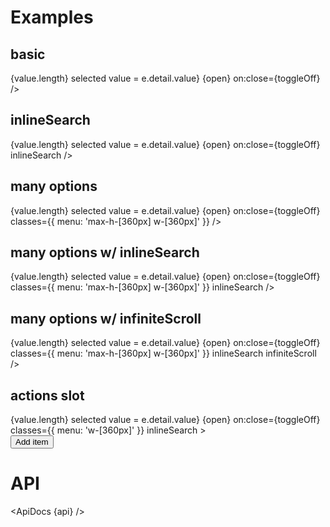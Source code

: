 <script>
  import { mdiMagnify, mdiPlus, mdiPencil } from '@mdi/js';

  import api from '$lib/components/MultiSelectMenu.svelte?raw&sveld';
  import ApiDocs from '$lib/components/ApiDocs.svelte';

  import Button from '$lib/components/Button.svelte';
  import Dialog from '$lib/components/Dialog.svelte';
  import Drawer from '$lib/components/Drawer.svelte';
  import Preview from '$lib/components/Preview.svelte';
  import MenuItem from '$lib/components/MenuItem.svelte';
  import Stack from '$lib/components/Stack.svelte';
  import MultiSelectMenu from '$lib/components/MultiSelectMenu.svelte';
  import TextField from '$lib/components/TextField.svelte';
  import Toggle from '$lib/components/Toggle.svelte';
  import ToggleButton from '$lib/components/ToggleButton.svelte';


  import { delay } from '$lib/utils/promise';
  import { cls } from '$lib/utils/styles';

  const options = [
    { name: 'One', value: 1 },
    { name: 'Two', value: 2 },
    { name: 'Three', value: 3 },
    { name: 'Four', value: 4 },
  ];

  const manyOptions = Array.from({ length: 100 }).map((_, i) => ({ name: `${i + 1}`, value: i + 1 }))

  let value = [3];
</script>

# Examples

## basic

<Preview>
  <span>
    <ToggleButton let:on={open} let:toggleOff transition={false}>
      {value.length} selected
      <MultiSelectMenu
        {options}
        {value}
        on:change={(e) => value = e.detail.value}
        {open}
        on:close={toggleOff}
      />
    </ToggleButton>
  </span>
</Preview>

## inlineSearch

<Preview>
  <span>
    <ToggleButton let:on={open} let:toggleOff transition={false}>
      {value.length} selected
      <MultiSelectMenu
        {options}
        {value}
        on:change={(e) => value = e.detail.value}
        {open}
        on:close={toggleOff}
        inlineSearch
      />
    </ToggleButton>
  </span>
</Preview>

## many options

<Preview>
  <span>
    <ToggleButton let:on={open} let:toggleOff transition={false}>
      {value.length} selected
      <MultiSelectMenu
        options={manyOptions}
        {value}
        on:change={(e) => value = e.detail.value}
        {open}
        on:close={toggleOff}
        classes={{ menu: 'max-h-[360px] w-[360px]' }}
      />
    </ToggleButton>
  </span>
</Preview>

## many options w/ inlineSearch

<Preview>
  <span>
    <ToggleButton let:on={open} let:toggleOff transition={false}>
      {value.length} selected
      <MultiSelectMenu
        options={manyOptions}
        {value}
        on:change={(e) => value = e.detail.value}
        {open}
        on:close={toggleOff}
        classes={{ menu: 'max-h-[360px] w-[360px]' }}
        inlineSearch
      />
    </ToggleButton>
  </span>
</Preview>

## many options w/ infiniteScroll

<Preview>
  <span>
    <ToggleButton let:on={open} let:toggleOff transition={false}>
      {value.length} selected
      <MultiSelectMenu
        options={manyOptions}
        {value}
        on:change={(e) => value = e.detail.value}
        {open}
        on:close={toggleOff}
        classes={{ menu: 'max-h-[360px] w-[360px]' }}
        inlineSearch
        infiniteScroll
      />
    </ToggleButton>
  </span>
</Preview>

## actions slot

<Preview>
  <span>
    <ToggleButton let:on={open} let:toggleOff transition={false}>
      {value.length} selected
      <MultiSelectMenu
        {options}
        {value}
        on:change={(e) => value = e.detail.value}
        {open}
        on:close={toggleOff}
        classes={{ menu: 'w-[360px]' }}
        inlineSearch
      >
        <div slot="actions">
          <Button color="accent" icon={mdiPlus}>Add item</Button>
        </div>
      </MultiSelectMenu>
    </ToggleButton>
  </span>
</Preview>

# API

<ApiDocs {api} />
